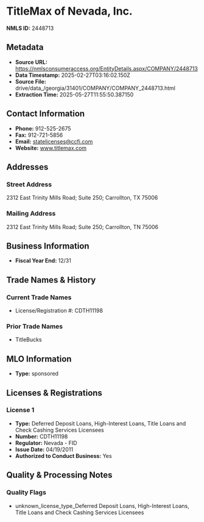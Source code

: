 # TitleMax of Nevada, Inc.

**NMLS ID:** 2448713

## Metadata
- **Source URL:** https://nmlsconsumeraccess.org/EntityDetails.aspx/COMPANY/2448713
- **Data Timestamp:** 2025-02-27T03:16:02.150Z
- **Source File:** drive/data_/georgia/31401/COMPANY/COMPANY_2448713.html
- **Extraction Time:** 2025-05-27T11:55:50.387150

## Contact Information
- **Phone:** 912-525-2675
- **Fax:** 912-721-5856
- **Email:** statelicenses@ccfi.com
- **Website:** www.titlemax.com

## Addresses
### Street Address
2312 East Trinity Mills Road; Suite 250; Carrollton, TX 75006

### Mailing Address
2312 East Trinity Mills Road; Suite 250; Carrollton, TN 75006

## Business Information
- **Fiscal Year End:** 12/31

## Trade Names & History
### Current Trade Names
- License/Registration #: CDTH11198

### Prior Trade Names
- TitleBucks

## MLO Information
- **Type:** sponsored

## Licenses & Registrations

### License 1
- **Type:** Deferred Deposit Loans, High-Interest Loans, Title Loans and Check Cashing Services Licensees
- **Number:** CDTH11198
- **Regulator:** Nevada - FID
- **Issue Date:** 04/19/2011
- **Authorized to Conduct Business:** Yes

## Quality & Processing Notes
### Quality Flags
- unknown_license_type_Deferred Deposit Loans, High-Interest Loans, Title Loans and Check Cashing Services Licensees
